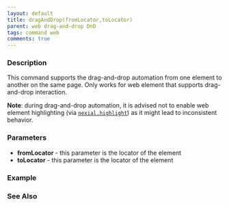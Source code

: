 ```yaml
---
layout: default
title: dragAndDrop(fromLocator,toLocator)
parent: web drag-and-drop DnD
tags: command web
comments: true
---
```


### Description
This command supports the drag-and-drop automation from one element to another on the same page.  Only works for web
element that supports drag-and-drop interaction.

__Note__: during drag-and-drop automation, it is advised not to enable web element highlighting (via 
[`nexial.highlight`](../../systemvars/index#nexial.highlight)) as it might lead to inconsistent 
behavior.


### Parameters
- **fromLocator** - this parameter is the locator of the element
- **toLocator** - this parameter is the locator of the element


### Example


### See Also
